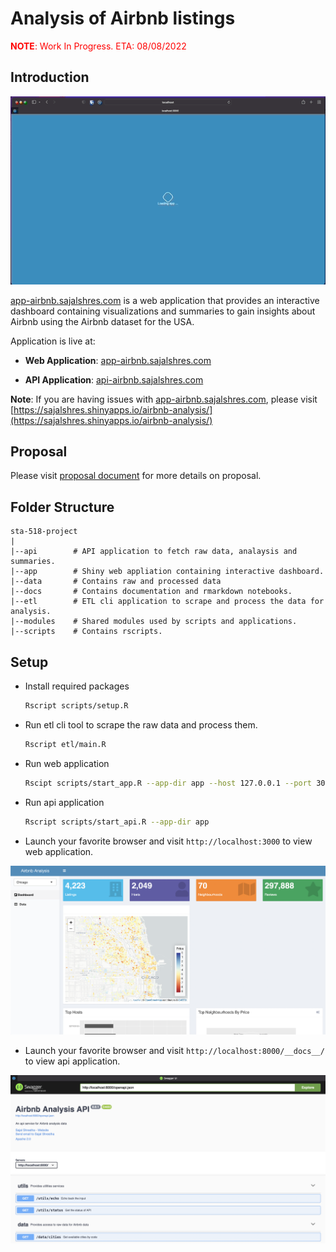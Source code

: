 # Analysis of Airbnb listings

<p style='color:red'><b>NOTE</b>: Work In Progress. ETA: 08/08/2022</p>

## Introduction

![App Demo](./docs/images/app-demo.gif)

[app-airbnb.sajalshres.com](https://app-airbnb.sajalshres.com) is a web application that provides an interactive dashboard containing visualizations and summaries to gain insights about Airbnb using the Airbnb dataset for the USA.

Application is live at:

- **Web Application**: [app-airbnb.sajalshres.com](https://app-airbnb.sajalshres.com)

- **API Application**: [api-airbnb.sajalshres.com](https://api-airbnb.sajalshres.com)

**Note**: If you are having issues with [app-airbnb.sajalshres.com](https://app-airbnb.sajalshres.com), please visit [https://sajalshres.shinyapps.io/airbnb-analysis/](https://sajalshres.shinyapps.io/airbnb-analysis/)

## Proposal

Please visit [proposal document](./docs/proposal.md) for more details on proposal.

## Folder Structure

```
sta-518-project
|
|--api        # API application to fetch raw data, analaysis and summaries.
|--app        # Shiny web appliation containing interactive dashboard.
|--data       # Contains raw and processed data
|--docs       # Contains documentation and rmarkdown notebooks.
|--etl        # ETL cli application to scrape and process the data for analysis.
|--modules    # Shared modules used by scripts and applications.
|--scripts    # Contains rscripts.
```

## Setup

- Install required packages

  ```bash
  Rscript scripts/setup.R
  ```

- Run etl cli tool to scrape the raw data and process them.

  ```bash
  Rscript etl/main.R
  ```
  
- Run web application

  ```bash
  Rscipt scripts/start_app.R --app-dir app --host 127.0.0.1 --port 3000
  ```

- Run api application

  ```bash
  Rscript scripts/start_api.R --app-dir app
  ```
- Launch your favorite browser and visit `http://localhost:3000` to view web application.

<p align="center">
  <img src="./docs/images/app-screenshot.png" alt="App Screenshot" width="800"/>
</p>


- Launch your favorite browser and visit `http://localhost:8000/__docs__/` to view api application.

<p align="center">
  <img src="./docs/images/api-screenshot.png" alt="Api Screenshot" width="800"/>
</p>


